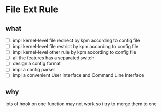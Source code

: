 # File Ext Rule

## what
- [ ] impl kernel-level file redirect by kpm according to config file
- [ ] impl kernel-level file restrict by kpm according to config file
- [ ] impl kernel-level other rule by kpm according to config file
- [ ] all the features has a separated switch
- [ ] design a config format
- [ ] impl a config parser
- [ ] impl a convenient User Interface and Command Line Interface

## why
lots of hook on one function may not work so i try to merge them to one
